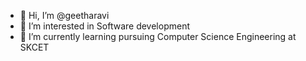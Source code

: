 - 👋 Hi, I’m @geetharavi
- 👀 I’m interested in Software development  
- 🌱 I’m currently learning pursuing Computer Science Engineering at SKCET
  

<!---
geetharavi18/geetharavi18 is a ✨ special ✨ repository because its `README.md` (this file) appears on your GitHub profile.
You can click the Preview link to take a look at your changes.
--->
